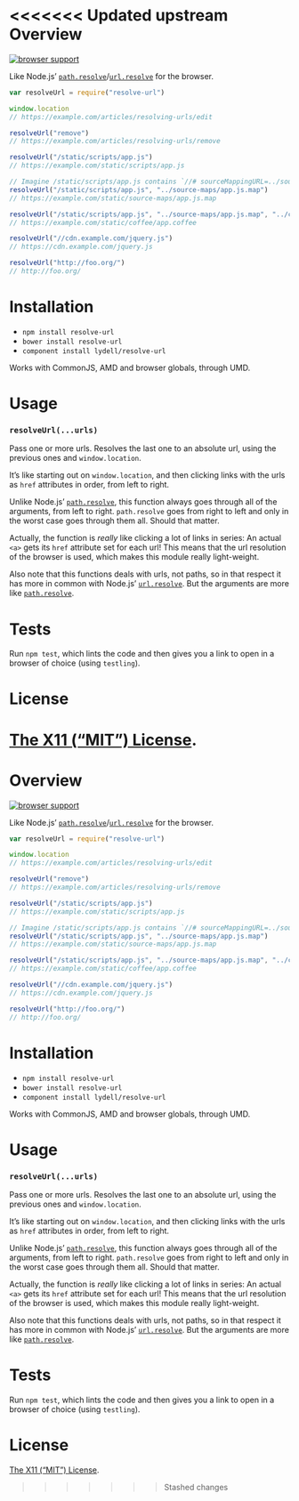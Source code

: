 <<<<<<< Updated upstream
Overview
========

[![browser support](https://ci.testling.com/lydell/resolve-url.png)](https://ci.testling.com/lydell/resolve-url)

Like Node.js’ [`path.resolve`]/[`url.resolve`] for the browser.

```js
var resolveUrl = require("resolve-url")

window.location
// https://example.com/articles/resolving-urls/edit

resolveUrl("remove")
// https://example.com/articles/resolving-urls/remove

resolveUrl("/static/scripts/app.js")
// https://example.com/static/scripts/app.js

// Imagine /static/scripts/app.js contains `//# sourceMappingURL=../source-maps/app.js.map`
resolveUrl("/static/scripts/app.js", "../source-maps/app.js.map")
// https://example.com/static/source-maps/app.js.map

resolveUrl("/static/scripts/app.js", "../source-maps/app.js.map", "../coffee/app.coffee")
// https://example.com/static/coffee/app.coffee

resolveUrl("//cdn.example.com/jquery.js")
// https://cdn.example.com/jquery.js

resolveUrl("http://foo.org/")
// http://foo.org/
```


Installation
============

- `npm install resolve-url`
- `bower install resolve-url`
- `component install lydell/resolve-url`

Works with CommonJS, AMD and browser globals, through UMD.


Usage
=====

### `resolveUrl(...urls)` ###

Pass one or more urls. Resolves the last one to an absolute url, using the
previous ones and `window.location`.

It’s like starting out on `window.location`, and then clicking links with the
urls as `href` attributes in order, from left to right.

Unlike Node.js’ [`path.resolve`], this function always goes through all of the
arguments, from left to right. `path.resolve` goes from right to left and only
in the worst case goes through them all. Should that matter.

Actually, the function is _really_ like clicking a lot of links in series: An
actual `<a>` gets its `href` attribute set for each url! This means that the
url resolution of the browser is used, which makes this module really
light-weight.

Also note that this functions deals with urls, not paths, so in that respect it
has more in common with Node.js’ [`url.resolve`]. But the arguments are more
like [`path.resolve`].

[`path.resolve`]: http://nodejs.org/api/path.html#path_path_resolve_from_to
[`url.resolve`]: http://nodejs.org/api/url.html#url_url_resolve_from_to


Tests
=====

Run `npm test`, which lints the code and then gives you a link to open in a
browser of choice (using `testling`).


License
=======

[The X11 (“MIT”) License](LICENSE).
=======
Overview
========

[![browser support](https://ci.testling.com/lydell/resolve-url.png)](https://ci.testling.com/lydell/resolve-url)

Like Node.js’ [`path.resolve`]/[`url.resolve`] for the browser.

```js
var resolveUrl = require("resolve-url")

window.location
// https://example.com/articles/resolving-urls/edit

resolveUrl("remove")
// https://example.com/articles/resolving-urls/remove

resolveUrl("/static/scripts/app.js")
// https://example.com/static/scripts/app.js

// Imagine /static/scripts/app.js contains `//# sourceMappingURL=../source-maps/app.js.map`
resolveUrl("/static/scripts/app.js", "../source-maps/app.js.map")
// https://example.com/static/source-maps/app.js.map

resolveUrl("/static/scripts/app.js", "../source-maps/app.js.map", "../coffee/app.coffee")
// https://example.com/static/coffee/app.coffee

resolveUrl("//cdn.example.com/jquery.js")
// https://cdn.example.com/jquery.js

resolveUrl("http://foo.org/")
// http://foo.org/
```


Installation
============

- `npm install resolve-url`
- `bower install resolve-url`
- `component install lydell/resolve-url`

Works with CommonJS, AMD and browser globals, through UMD.


Usage
=====

### `resolveUrl(...urls)` ###

Pass one or more urls. Resolves the last one to an absolute url, using the
previous ones and `window.location`.

It’s like starting out on `window.location`, and then clicking links with the
urls as `href` attributes in order, from left to right.

Unlike Node.js’ [`path.resolve`], this function always goes through all of the
arguments, from left to right. `path.resolve` goes from right to left and only
in the worst case goes through them all. Should that matter.

Actually, the function is _really_ like clicking a lot of links in series: An
actual `<a>` gets its `href` attribute set for each url! This means that the
url resolution of the browser is used, which makes this module really
light-weight.

Also note that this functions deals with urls, not paths, so in that respect it
has more in common with Node.js’ [`url.resolve`]. But the arguments are more
like [`path.resolve`].

[`path.resolve`]: http://nodejs.org/api/path.html#path_path_resolve_from_to
[`url.resolve`]: http://nodejs.org/api/url.html#url_url_resolve_from_to


Tests
=====

Run `npm test`, which lints the code and then gives you a link to open in a
browser of choice (using `testling`).


License
=======

[The X11 (“MIT”) License](LICENSE).
>>>>>>> Stashed changes
